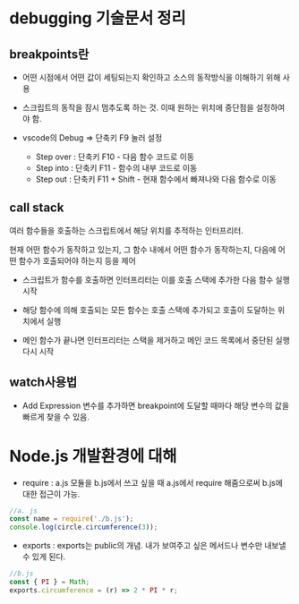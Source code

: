 # debugging 기술문서 정리

## breakpoints란

- 어떤 시점에서 어떤 값이 세팅되는지 확인하고 소스의 동작방식을 이해하기 위해 사용

- 스크립트의 동작을 잠시 멈추도록 하는 것. 이때 원하는 위치에 중단점을 설정하여야 함.

- vscode의 Debug => 단축키 F9 눌러 설정

    - Step over : 단축키 F10 - 다음 함수 코드로 이동
    - Step into : 단축키 F11 - 함수의 내부 코드로 이동
    - Step out : 단축키 F11 + Shift -  현재 함수에서 빠져나와 다음 함수로 이동

## call stack

여러 함수들을 호출하는 스크립트에서 해당 위치를 추적하는 인터프리터.

현재 어떤 함수가 동작하고 있는지, 그 함수 내에서 어떤 함수가 동작하는지, 다음에 어떤 함수가 호출되어야 하는지 등을 제어

- 스크립트가 함수를 호출하면 인터프리터는 이를 호출 스택에 추가한 다음 함수 실행 시작

- 해당 함수에 의해 호출되는 모든 함수는 호출 스택에 추가되고 호출이 도달하는 위치에서 실행

- 메인 함수가 끝나면 인터프리터는 스택을 제거하고 메인 코드 목록에서 중단된 실행 다시 시작
 
## watch사용법

- Add Expression 변수를 추가하면 breakpoint에 도달할 때마다 해당 변수의 값을 빠르게 찾을 수 있음.

# Node.js 개발환경에 대해

- require : a.js 모듈을 b.js에서 쓰고 싶을 때 a.js에서 require 해줌으로써 b.js에 대한 접근이 가능.

```js
//a. js
const name = require('./b.js');
console.log(circle.circumference(3));
```

- exports : exports는 public의 개념. 내가 보여주고 싶은 메서드나 변수만 내보낼 수 있게 된다.

```js
//b.js
const { PI } = Math;
exports.circumference = (r) => 2 * PI * r;
```
